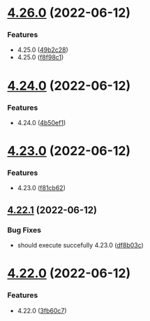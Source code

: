# [4.26.0](https://github.com/Hussein-Attie/APT3/compare/v4.24.0...v4.26.0) (2022-06-12)


### Features

* 4.25.0 ([49b2c28](https://github.com/Hussein-Attie/APT3/commit/49b2c28f612b0427045d8eac49a90a82a6de7c1d))
* 4.25.0 ([f8f98c1](https://github.com/Hussein-Attie/APT3/commit/f8f98c153b1a9e9516c014be992468383f027842))



# [4.24.0](https://github.com/Hussein-Attie/APT3/compare/v4.23.0...v4.24.0) (2022-06-12)


### Features

* 4.24.0 ([4b50ef1](https://github.com/Hussein-Attie/APT3/commit/4b50ef1dd27101412a809998d70a78e2d9abd074))



# [4.23.0](https://github.com/Hussein-Attie/APT3/compare/v4.22.1...v4.23.0) (2022-06-12)


### Features

* 4.23.0 ([f81cb62](https://github.com/Hussein-Attie/APT3/commit/f81cb627cbd4b30db90d6d7e9a8c3612623d3f8a))



## [4.22.1](https://github.com/Hussein-Attie/APT3/compare/v4.22.0...v4.22.1) (2022-06-12)


### Bug Fixes

* should execute succefully 4.23.0 ([df8b03c](https://github.com/Hussein-Attie/APT3/commit/df8b03c5a8611bc6b89e9d1a43a6a065ebe6e825))



# [4.22.0](https://github.com/Hussein-Attie/APT3/compare/v4.21.0...v4.22.0) (2022-06-12)


### Features

* 4.22.0 ([3fb60c7](https://github.com/Hussein-Attie/APT3/commit/3fb60c7597448d959f39f9058fa1029d668fa96a))



